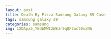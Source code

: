 ```yaml
---
layout: post
title: Death By Pizza Samsung Galaxy S9 Case
tags: samsung galaxy s9
categories: samsung
img: 1XDApx5_YBdbMWI2WEJr9qQF2wct0nzNh
---
```

